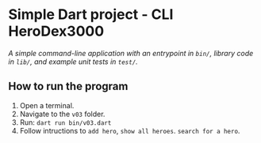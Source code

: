# Simple Dart project - CLI HeroDex3000

*A simple command-line application with an entrypoint in `bin/`, library code in `lib/`, and example unit tests in `test/`.*

## How to run the program
1. Open a terminal.
2. Navigate to the `v03` folder.
3. Run:
   `dart run bin/v03.dart`
4. Follow intructions to `add hero`, `show all heroes`. `search for a hero`.
